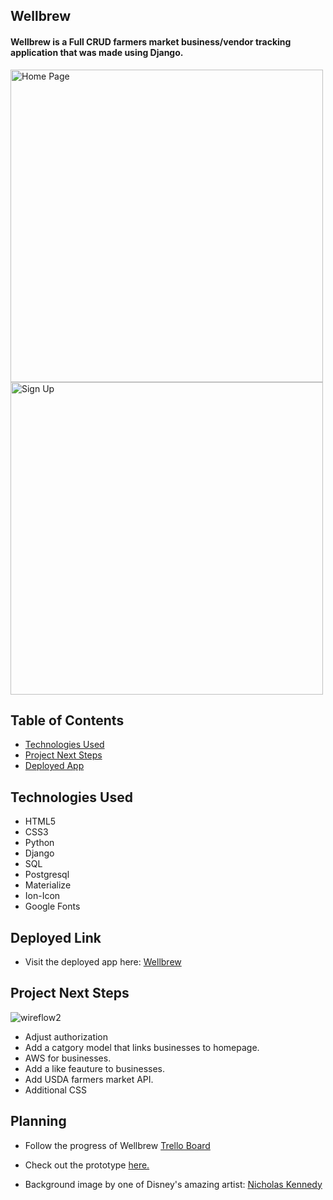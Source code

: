 ## Wellbrew 
#### Wellbrew is a Full CRUD farmers market business/vendor tracking application that was made using Django. 

<img width="500" alt="Home Page" src="https://user-images.githubusercontent.com/103911002/179635950-dc90bdcb-c602-4491-b5a7-28aa652a6570.png">

<img width="500" alt="Sign Up" src="https://user-images.githubusercontent.com/103911002/178975124-683379dd-5dba-46e7-b40b-defa7c82d7d7.png">

## Table of Contents
* [Technologies Used](#technologiesused)
* [Project Next Steps](#nextsteps)
* [Deployed App](#deployment)

## <a name="technologiesused"></a>Technologies Used
* HTML5
* CSS3
* Python
* Django
* SQL
* Postgresql
* Materialize
* Ion-Icon
* Google Fonts

## <a name="deployment"></a>Deployed Link
* Visit the deployed app here: [Wellbrew](https://wellbrew.herokuapp.com/)

## <a name="nextsteps"></a>Project Next Steps
![wireflow2](https://user-images.githubusercontent.com/103911002/180382121-6f4770dc-d186-47ba-aa7a-9ae99a23bcde.png)

* Adjust authorization 
* Add a catgory model that links businesses to homepage.
* AWS for businesses.
* Add a like feauture to businesses.
* Add USDA farmers market API.
* Additional CSS 

## Planning
* Follow the progress of Wellbrew [Trello Board](https://trello.com/b/b2OoGCiU/wellbrew)
* Check out the prototype [here.](https://www.figma.com/proto/KF6Do2q6FTRQAE8PccbngJ/Wellbrew?node-id=20%3A45&scaling=scale-down&page-id=0%3A1&starting-point-node-id=20%3A45)

* Background image by one of Disney's amazing artist: [Nicholas Kennedy](https://paintwithnick.artstation.com/projects/W2dDZy)



